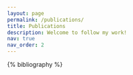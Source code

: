 ```yaml
---
layout: page
permalink: /publications/
title: Publications
description: Welcome to follow my work!
nav: true
nav_order: 2
---
```


<!-- _pages/publications.md -->
<div class="publications">

{% bibliography %}

</div>
